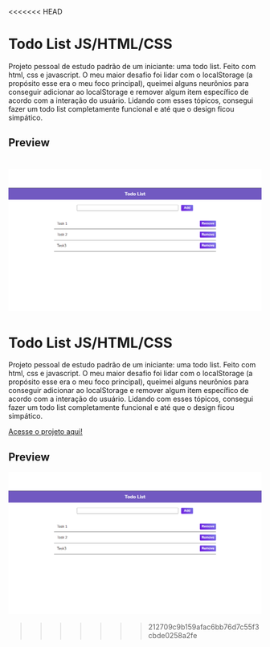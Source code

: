 <<<<<<< HEAD
# Todo List JS/HTML/CSS

Projeto pessoal de estudo padrão de um iniciante: uma todo list.
Feito com html, css e javascript. O meu maior desafio foi lidar com o localStorage (a propósito esse era o meu foco principal), queimei alguns neurônios para conseguir adicionar ao localStorage e remover algum item específico de acordo com a interação do usuário. Lidando com esses tópicos, consegui fazer um todo list completamente funcional e até que o design ficou simpático.

## Preview

![](/img/preview-todo.png)
=======
# Todo List JS/HTML/CSS

Projeto pessoal de estudo padrão de um iniciante: uma todo list.
Feito com html, css e javascript. O meu maior desafio foi lidar com o localStorage (a propósito esse era o meu foco principal), queimei alguns neurônios para conseguir adicionar ao localStorage e remover algum item específico de acordo com a interação do usuário. Lidando com esses tópicos, consegui fazer um todo list completamente funcional e até que o design ficou simpático.

[Acesse o projeto aqui!](https://marcoskloss.github.io./projects/js_todolist/index.html)

## Preview

![](/img/preview-todo.png)
>>>>>>> 212709c9b159afac6bb76d7c55f3cbde0258a2fe
